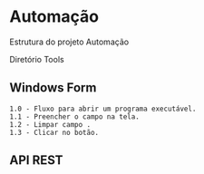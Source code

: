 # Automação 
Estrutura do projeto Automação

Diretório Tools

## Windows Form
    1.0 - Fluxo para abrir um programa executável.
    1.1 - Preencher o campo na tela.
    1.2 - Limpar campo .
    1.3 - Clicar no botão.
## API REST
